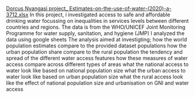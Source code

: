 [Dorcus Nyangasi project_ Estimates-on-the-use-of-water-(2020)-a-3712.xlsx](https://github.com/user-attachments/files/17412385/Dorcus.Nyangasi.project_.Estimates-on-the-use-of-water-.2020.-a-3712.xlsx)
In this project, i investigated access to safe and affordable drinking water focussing on inequalities in services levels between different countries and regions.
The data is from the WHO/UNICEF Joint Monitoring Programme for water supply, sanitation, and hygiene JMP
I analyzed the data using google sheets
The analysis aimed at investigting;
how the world population estimates compare to the provided dataset populations
how the urban population share compare to the rural population
the tendency and spread of the different water access features
how these measures of water access compare across different types of areas
what the national access to water look like based on national population size
what the urban access to water look like based on urban population size
what the rural access look like
the effect of national population size and urbanisation on GNI and water access
